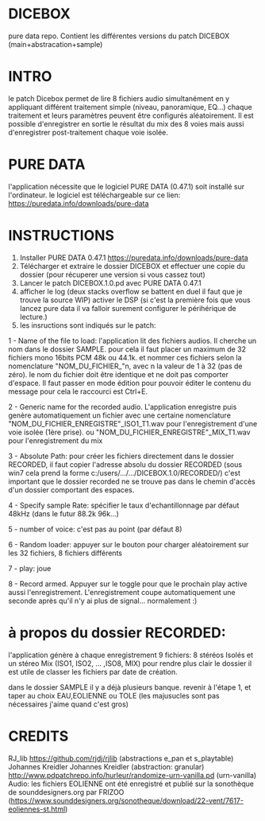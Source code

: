 # DICEBOX
pure data repo. Contient les différentes versions du patch DICEBOX (main+abstracation+sample) 

# INTRO 
le patch Dicebox permet de lire 8 fichiers audio simultanément en y appliquant différent traitement simple (niveau, panoramique, EQ...) chaque traitement et leurs paramètres peuvent être configurés aléatoirement. Il est possible d'enregistrer en sortie le résultat du mix des 8 voies mais aussi d'enregistrer post-traitement chaque voie isolée. 

# PURE DATA
l'application nécessite que le logiciel PURE DATA (0.47.1) soit installé sur l'ordinateur. 
le logiciel est téléchargeable sur ce lien: https://puredata.info/downloads/pure-data

# INSTRUCTIONS
1. Installer PURE DATA 0.47.1 https://puredata.info/downloads/pure-data
2. Télécharger et extraire le dossier DICEBOX et effectuer une copie du dossier (pour récuperer une version si vous cassez tout)
3. Lancer le patch DICEBOX.1.0.pd avec PURE DATA 0.47.1 
4. afficher le log (deux stacks overflow se battent en duel il faut que je trouve la source WIP) activer le DSP (si c'est la première fois que vous lancez pure data il va falloir surement configurer le périhérique de lecture.)
5. les insructions sont indiqués sur le patch:
  
  1 - Name of the file to load: l'application lit des fichiers audios. Il cherche un nom dans le dossier SAMPLE. pour cela il faut placer un maximum de 32 fichiers mono 16bits PCM 48k ou 44.1k. et nommer ces fichiers selon la nomenclature "NOM_DU_FICHIER_"n, avec n la valeur de 1 à 32 (pas de zéro). le nom du fichier doit être identique et ne doit pas comporter d'espace. Il faut passer en mode édition pour pouvoir éditer le contenu du message pour cela le raccourci est Ctrl+E.
 
 2 - Generic name for the recorded audio. L'application enregistre puis genère automatiquement un fichier avec une certaine nomenclature "NOM_DU_FICHIER_ENREGISTRE"_ISO1_T1.wav pour l'enregistrement d'une voie isolée (1ère prise). ou "NOM_DU_FICHIER_ENREGISTRE"_MIX_T1.wav pour l'enregistrement du mix
  
  3 - Absolute Path: pour créer les fichiers directement dans le dossier RECORDED, il faut copier l'adresse absolu du dossier RECORDED (sous win7 cela prend la forme c:/users/.../.../DICEBOX.1.0/RECORDED/) c'est important que le dossier recorded ne se trouve pas dans le chemin d'accès d'un dossier comportant des espaces.
  
  4 - Specify sample Rate: spécifier le taux d'echantillonnage par défaut 48kHz (dans le futur 88.2k 96k...)
  
  5 - number of voice: c'est pas au point (par défaut 8)
  
  6 - Random loader: appuyer sur le bouton pour charger aléatoirement sur les 32 fichiers, 8 fichiers différents
  
  7 - play: joue 
  
  8 - Record armed. Appuyer sur le toggle pour que le prochain play active aussi l'enregistrement. L'enregistrement coupe automatiquement une seconde après qu'il n'y ai plus de signal... normalement :)
  
  # à propos du dossier RECORDED:
  l'application génère à chaque enregistrement 9 fichiers: 8 stéréos Isolés et un stéreo Mix (ISO1, ISO2, ... ,ISO8, MIX) pour rendre plus clair le dossier il est utile de classer les fichiers par date de création.
  
  dans le dossier SAMPLE il y a déjà plusieurs banque. revenir à l'étape 1, et taper au choix EAU,EOLIENNE ou TOLE (les majusucles sont pas nécessaires j'aime quand c'est gros)  

# CREDITS

RJ_lib https://github.com/rjdj/rjlib (abstractions e_pan et s_playtable)
Johannes Kreidler Johannes Kreidler (abstraction: granular)
http://www.pdpatchrepo.info/hurleur/randomize-urn-vanilla.pd (urn-vanilla)
Audio: les fichiers EOLIENNE ont été enregistré et publié sur la sonothèque de sounddesigners.org par FRIZOO (https://www.sounddesigners.org/sonotheque/download/22-vent/7617-eoliennes-st.html)

